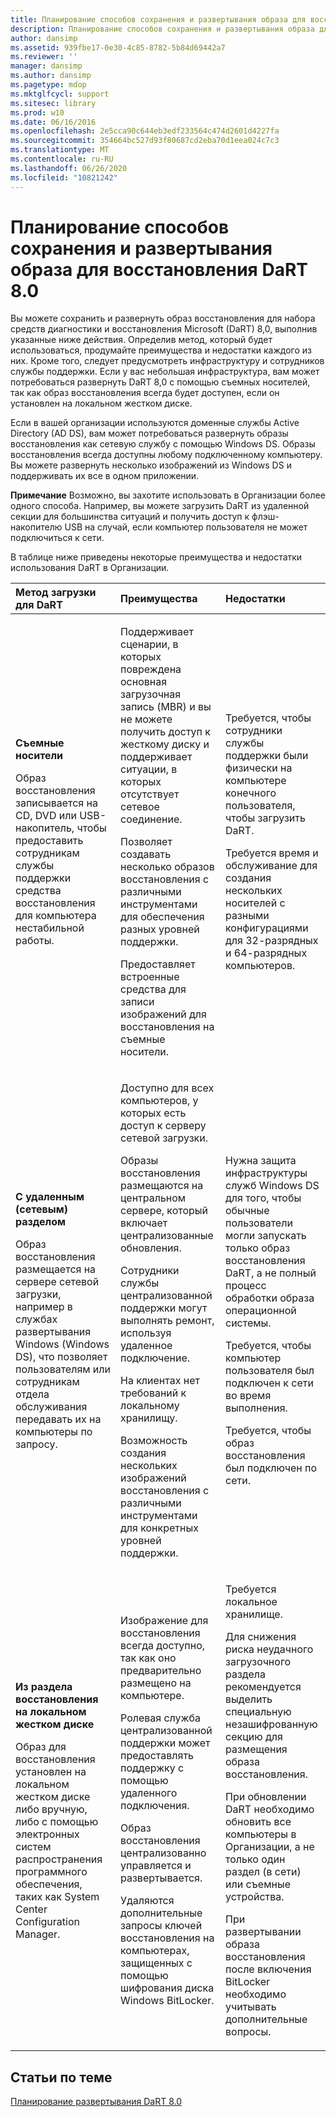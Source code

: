 ```yaml
---
title: Планирование способов сохранения и развертывания образа для восстановления DaRT 8.0
description: Планирование способов сохранения и развертывания образа для восстановления DaRT 8.0
author: dansimp
ms.assetid: 939fbe17-0e30-4c85-8782-5b84d69442a7
ms.reviewer: ''
manager: dansimp
ms.author: dansimp
ms.pagetype: mdop
ms.mktglfcycl: support
ms.sitesec: library
ms.prod: w10
ms.date: 06/16/2016
ms.openlocfilehash: 2e5cca90c644eb3edf233564c474d2601d4227fa
ms.sourcegitcommit: 354664bc527d93f80687cd2eba70d1eea024c7c3
ms.translationtype: MT
ms.contentlocale: ru-RU
ms.lasthandoff: 06/26/2020
ms.locfileid: "10821242"
---
```

# Планирование способов сохранения и развертывания образа для восстановления DaRT 8.0


Вы можете сохранить и развернуть образ восстановления для набора средств диагностики и восстановления Microsoft (DaRT) 8,0, выполнив указанные ниже действия. Определив метод, который будет использоваться, продумайте преимущества и недостатки каждого из них. Кроме того, следует предусмотреть инфраструктуру и сотрудников службы поддержки. Если у вас небольшая инфраструктура, вам может потребоваться развернуть DaRT 8,0 с помощью съемных носителей, так как образ восстановления всегда будет доступен, если он установлен на локальном жестком диске.

Если в вашей организации используются доменные службы Active Directory (AD DS), вам может потребоваться развернуть образы восстановления как сетевую службу с помощью Windows DS. Образы восстановления всегда доступны любому подключенному компьютеру. Вы можете развернуть несколько изображений из Windows DS и поддерживать их все в одном приложении.

**Примечание**  Возможно, вы захотите использовать в Организации более одного способа. Например, вы можете загрузить DaRT из удаленной секции для большинства ситуаций и получить доступ к флэш-накопителю USB на случай, если компьютер пользователя не может подключиться к сети.

 

В таблице ниже приведены некоторые преимущества и недостатки использования DaRT в Организации.

<table>
<colgroup>
<col width="33%" />
<col width="33%" />
<col width="33%" />
</colgroup>
<thead>
<tr class="header">
<th align="left">Метод загрузки для DaRT</th>
<th align="left">Преимущества</th>
<th align="left">Недостатки</th>
</tr>
</thead>
<tbody>
<tr class="odd">
<td align="left"><p><strong>Съемные носители</strong></p>
<p>Образ восстановления записывается на CD, DVD или USB-накопитель, чтобы предоставить сотрудникам службы поддержки средства восстановления для компьютера нестабильной работы.</p></td>
<td align="left"><p>Поддерживает сценарии, в которых повреждена основная загрузочная запись (MBR) и вы не можете получить доступ к жесткому диску и поддерживает ситуации, в которых отсутствует сетевое соединение.</p>
<p>Позволяет создавать несколько образов восстановления с различными инструментами для обеспечения разных уровней поддержки.</p>
<p>Предоставляет встроенные средства для записи изображений для восстановления на съемные носители.</p></td>
<td align="left"><p>Требуется, чтобы сотрудники службы поддержки были физически на компьютере конечного пользователя, чтобы загрузить DaRT.</p>
<p>Требуется время и обслуживание для создания нескольких носителей с разными конфигурациями для 32-разрядных и 64-разрядных компьютеров.</p></td>
</tr>
<tr class="even">
<td align="left"><p><strong>С удаленным (сетевым) разделом</strong></p>
<p>Образ восстановления размещается на сервере сетевой загрузки, например в службах развертывания Windows (Windows DS), что позволяет пользователям или сотрудникам отдела обслуживания передавать их на компьютеры по запросу.</p></td>
<td align="left"><p>Доступно для всех компьютеров, у которых есть доступ к серверу сетевой загрузки.</p>
<p>Образы восстановления размещаются на центральном сервере, который включает централизованные обновления.</p>
<p>Сотрудники службы централизованной поддержки могут выполнять ремонт, используя удаленное подключение.</p>
<p>На клиентах нет требований к локальному хранилищу.</p>
<p>Возможность создания нескольких изображений восстановления с различными инструментами для конкретных уровней поддержки.</p></td>
<td align="left"><p>Нужна защита инфраструктуры служб Windows DS для того, чтобы обычные пользователи могли запускать только образ восстановления DaRT, а не полный процесс обработки образа операционной системы.</p>
<p></p>
<p></p>
<p>Требуется, чтобы компьютер пользователя был подключен к сети во время выполнения.</p>
<p>Требуется, чтобы образ восстановления был подключен по сети.</p></td>
</tr>
<tr class="odd">
<td align="left"><p><strong>Из раздела восстановления на локальном жестком диске</strong></p>
<p>Образ для восстановления установлен на локальном жестком диске либо вручную, либо с помощью электронных систем распространения программного обеспечения, таких как System Center Configuration Manager.</p></td>
<td align="left"><p>Изображение для восстановления всегда доступно, так как оно предварительно размещено на компьютере.</p>
<p>Ролевая служба централизованной поддержки может предоставлять поддержку с помощью удаленного подключения.</p>
<p>Образ восстановления централизованно управляется и развертывается.</p>
<p>Удаляются дополнительные запросы ключей восстановления на компьютерах, защищенных с помощью шифрования диска Windows BitLocker.</p></td>
<td align="left"><p>Требуется локальное хранилище.</p>
<p>Для снижения риска неудачного загрузочного раздела рекомендуется выделить специальную незашифрованную секцию для размещения образа восстановления.</p>
<p>При обновлении DaRT необходимо обновить все компьютеры в Организации, а не только один раздел (в сети) или съемные устройства.</p>
<p>При развертывании образа восстановления после включения BitLocker необходимо учитывать дополнительные вопросы.</p></td>
</tr>
</tbody>
</table>

 

## Статьи по теме


[Планирование развертывания DaRT 8.0](planning-to-deploy-dart-80-dart-8.md)

 

 





